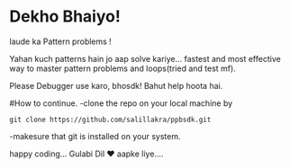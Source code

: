 
# Dekho Bhaiyo!

laude ka Pattern problems !

Yahan kuch patterns hain jo aap solve kariye...
fastest and most effective way to master pattern problems and loops(tried and test mf).

Please Debugger use karo, bhosdk! Bahut help hoota hai.

#How to continue.
-clone the repo on your local machine by
```
git clone https://github.com/salillakra/ppbsdk.git
```
-makesure that git is installed on your system.


happy coding...
Gulabi Dil ♥️ aapke liye....
